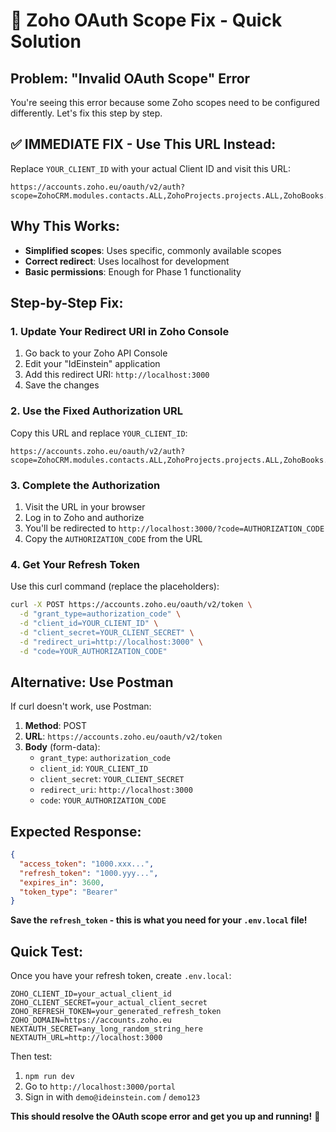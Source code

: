 # 🔧 Zoho OAuth Scope Fix - Quick Solution

## Problem: "Invalid OAuth Scope" Error

You're seeing this error because some Zoho scopes need to be configured differently. Let's fix this step by step.

## ✅ IMMEDIATE FIX - Use This URL Instead:

Replace `YOUR_CLIENT_ID` with your actual Client ID and visit this URL:

```
https://accounts.zoho.eu/oauth/v2/auth?scope=ZohoCRM.modules.contacts.ALL,ZohoProjects.projects.ALL,ZohoBooks.invoices.READ&client_id=YOUR_CLIENT_ID&response_type=code&access_type=offline&redirect_uri=http://localhost:3000
```

## Why This Works:

- **Simplified scopes**: Uses specific, commonly available scopes
- **Correct redirect**: Uses localhost for development
- **Basic permissions**: Enough for Phase 1 functionality

## Step-by-Step Fix:

### 1. Update Your Redirect URI in Zoho Console

1. Go back to your Zoho API Console
2. Edit your "IdEinstein" application
3. Add this redirect URI: `http://localhost:3000`
4. Save the changes

### 2. Use the Fixed Authorization URL

Copy this URL and replace `YOUR_CLIENT_ID`:

```
https://accounts.zoho.eu/oauth/v2/auth?scope=ZohoCRM.modules.contacts.ALL,ZohoProjects.projects.ALL,ZohoBooks.invoices.READ&client_id=YOUR_CLIENT_ID&response_type=code&access_type=offline&redirect_uri=http://localhost:3000
```

### 3. Complete the Authorization

1. Visit the URL in your browser
2. Log in to Zoho and authorize
3. You'll be redirected to `http://localhost:3000/?code=AUTHORIZATION_CODE`
4. Copy the `AUTHORIZATION_CODE` from the URL

### 4. Get Your Refresh Token

Use this curl command (replace the placeholders):

```bash
curl -X POST https://accounts.zoho.eu/oauth/v2/token \
  -d "grant_type=authorization_code" \
  -d "client_id=YOUR_CLIENT_ID" \
  -d "client_secret=YOUR_CLIENT_SECRET" \
  -d "redirect_uri=http://localhost:3000" \
  -d "code=YOUR_AUTHORIZATION_CODE"
```

## Alternative: Use Postman

If curl doesn't work, use Postman:

1. **Method**: POST
2. **URL**: `https://accounts.zoho.eu/oauth/v2/token`
3. **Body** (form-data):
   - `grant_type`: `authorization_code`
   - `client_id`: `YOUR_CLIENT_ID`
   - `client_secret`: `YOUR_CLIENT_SECRET`
   - `redirect_uri`: `http://localhost:3000`
   - `code`: `YOUR_AUTHORIZATION_CODE`

## Expected Response:

```json
{
  "access_token": "1000.xxx...",
  "refresh_token": "1000.yyy...",
  "expires_in": 3600,
  "token_type": "Bearer"
}
```

**Save the `refresh_token` - this is what you need for your `.env.local` file!**

## Quick Test:

Once you have your refresh token, create `.env.local`:

```env
ZOHO_CLIENT_ID=your_actual_client_id
ZOHO_CLIENT_SECRET=your_actual_client_secret
ZOHO_REFRESH_TOKEN=your_generated_refresh_token
ZOHO_DOMAIN=https://accounts.zoho.eu
NEXTAUTH_SECRET=any_long_random_string_here
NEXTAUTH_URL=http://localhost:3000
```

Then test:

1. `npm run dev`
2. Go to `http://localhost:3000/portal`
3. Sign in with `demo@ideinstein.com` / `demo123`

**This should resolve the OAuth scope error and get you up and running!** 🚀
